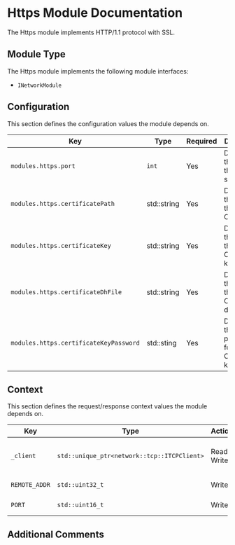 # Https Module Documentation

The Https module implements HTTP/1.1 protocol with SSL.

## Module Type

The Https module implements the following module interfaces:
- `INetworkModule`

## Configuration

This section defines the configuration values the module depends on.

| Key                                   | Type         | Required | Description                                       |
|---------------------------------------|--------------|----------|---------------------------------------------------|
| `modules.https.port`                  | `int`        | Yes      | Determines the port of the TCP socket.            |
 | `modules.https.certificatePath`       | std::string  | Yes      | Determines the path to the SSL Certificate.       |
 | `modules.https.certificateKey`        | std::string  | Yes      | Determines the path to the Certificate's key      |
 | `modules.https.certificateDhFile`     | std::string  | Yes      | Determines the path to the Certificate's dh file  |
 | `modules.https.certificateKeyPassword`| std::sting   | Yes      | Determines the password for the Certificate's key |
## Context

This section defines the request/response context values the module depends on.

| Key           | Type                                        | Actions      | Description                                    |
|---------------|---------------------------------------------|--------------|------------------------------------------------|
| `_client`     | `std::unique_ptr<network::tcp::ITCPClient>` | Read + Write | A pointer to the client which sent the request | 
| `REMOTE_ADDR` | `std::uint32_t`                             | Write        | The client's ip address                        |
| `PORT`        | `std::uint16_t`                             | Write        | The client's port                              | 

## Additional Comments
 
